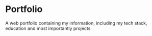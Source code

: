 # Portfolio
A web portfolio containing my information, including my tech stack, education and most importantly projects

